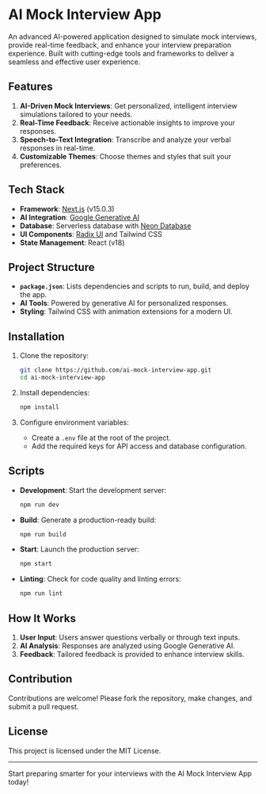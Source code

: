 # AI Mock Interview App

An advanced AI-powered application designed to simulate mock interviews, provide real-time feedback, and enhance your interview preparation experience. Built with cutting-edge tools and frameworks to deliver a seamless and effective user experience.

## Features

1. **AI-Driven Mock Interviews**: Get personalized, intelligent interview simulations tailored to your needs.
2. **Real-Time Feedback**: Receive actionable insights to improve your responses.
3. **Speech-to-Text Integration**: Transcribe and analyze your verbal responses in real-time.
4. **Customizable Themes**: Choose themes and styles that suit your preferences.

## Tech Stack

- **Framework**: [Next.js](https://nextjs.org/) (v15.0.3)
- **AI Integration**: [Google Generative AI](https://ai.google/)
- **Database**: Serverless database with [Neon Database](https://neon.tech/)
- **UI Components**: [Radix UI](https://www.radix-ui.com/) and Tailwind CSS
- **State Management**: React (v18)

## Project Structure

- **`package.json`**: Lists dependencies and scripts to run, build, and deploy the app.
- **AI Tools**: Powered by generative AI for personalized responses.
- **Styling**: Tailwind CSS with animation extensions for a modern UI.

## Installation

1. Clone the repository:

   ```bash
   git clone https://github.com/ai-mock-interview-app.git
   cd ai-mock-interview-app
   ```

2. Install dependencies:

   ```bash
   npm install
   ```

3. Configure environment variables:
   - Create a `.env` file at the root of the project.
   - Add the required keys for API access and database configuration.

## Scripts

- **Development**: Start the development server:

  ```bash
  npm run dev
  ```

- **Build**: Generate a production-ready build:

  ```bash
  npm run build
  ```

- **Start**: Launch the production server:

  ```bash
  npm start
  ```

- **Linting**: Check for code quality and linting errors:
  ```bash
  npm run lint
  ```

## How It Works

1. **User Input**: Users answer questions verbally or through text inputs.
2. **AI Analysis**: Responses are analyzed using Google Generative AI.
3. **Feedback**: Tailored feedback is provided to enhance interview skills.

## Contribution

Contributions are welcome! Please fork the repository, make changes, and submit a pull request.

## License

This project is licensed under the MIT License.

---

Start preparing smarter for your interviews with the AI Mock Interview App today!
